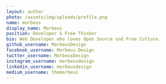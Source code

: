 ```yaml
---
layout: author
photo: /assets/img/uploads/profile.png
name: morbeus
display_name: Morbeus
position: Developer & Free Thinker
bio: Web Developer who loves Open Source und Free Culture.
github_username: MorbeusDesign
facebook_username: Morbeus.Design
twitter_username: MorbeusDesign
instagram_username: morbeusdesign
linkedin_username: morbeusdesign
medium_username: themorbeus
---
```

